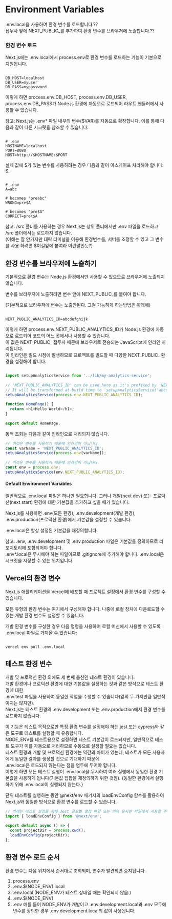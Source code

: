 # Environment Variables  
.env.local을 사용하여 환경 변수를 로드합니다.??  
접두사 앞에 NEXT_PUBLIC_를 추가하여 환경 변수를 브라우저에 노출합니다.??  

### 환경 변수 로드
Next.js에는 .env.local에서 process.env로 환경 변수를 로드하는 기능이 기본으로 지원됩니다.  
```.Terminal

DB_HOST=localhost
DB_USER=myuser
DB_PASS=mypassword

```  

이렇게 하면 process.env.DB_HOST, process.env.DB_USER, process.env.DB_PASS가 Node.js 환경에 자동으로 로드되어 라우트 핸들러에서 사용할 수 있습니다.   

  
  
참고: Next.js는 .env* 파일 내부의 변수($VAR)를 자동으로 확장합니다. 이를 통해 다음과 같이 다른 시크릿을 참조할 수 있습니다:  
```.Terminal

# .env
HOSTNAME=localhost
PORT=8080
HOST=http://$HOSTNAME:$PORT
```  
실제 값에 $가 있는 변수를 사용하려는 경우 다음과 같이 이스케이프 처리해야 합니다: \$.   

```.Terminal

# .env
A=abc
 
# becomes "preabc"
WRONG=pre$A
 
# becomes "pre$A"
CORRECT=pre\$A
```  
참고: /src 폴더를 사용하는 경우 Next.js는 상위 폴더에서만 .env 파일을 로드하고 /src 폴더에서는 로드하지 않습니다.  
(이해는 잘 안가지만 대략 터미널을 이용해 환경변수를, 서버를 조정할 수 있고 그 변수를 사용 하려면 $이걸앞에 붙여라 이런말인듯?)  
## 환경 변수를 브라우저에 노출하기
기본적으로 환경 변수는 Node.js 환경에서만 사용할 수 있으므로 브라우저에 노출되지 않습니다.

변수를 브라우저에 노출하려면 변수 앞에 NEXT_PUBLIC_를 붙여야 합니다. 

(기본적으로 브라우저에 변수는 노출안된다. 그걸 가능하게 하는방법은 아래에)

```.Terminal

NEXT_PUBLIC_ANALYTICS_ID=abcdefghijk
```  
이렇게 하면 process.env.NEXT_PUBLIC_ANALYTICS_ID가 Node.js 환경에 자동으로 로드되어 코드의 어느 곳에서나 사용할 수 있습니다.  
이 값은 NEXT_PUBLIC_ 접두사 때문에 브라우저로 전송되는 JavaScript에 인라인 처리됩니다.  
이 인라인은 빌드 시점에 발생하므로 프로젝트를 빌드할 때 다양한 NEXT_PUBLIC_ 환경을 설정해야 합니다.  
```pages/index.js

import setupAnalyticsService from '../lib/my-analytics-service';
 
// 'NEXT_PUBLIC_ANALYTICS_ID' can be used here as it's prefixed by 'NEXT_PUBLIC_'.
// It will be transformed at build time to `setupAnalyticsService('abcdefghijk')`.
setupAnalyticsService(process.env.NEXT_PUBLIC_ANALYTICS_ID);
 
function HomePage() {
  return <h1>Hello World</h1>;
}  
 
export default HomePage;
```  
동적 조회는 다음과 같이 인라인으로 처리되지 않습니다.  
```.js
// 이것은 변수를 사용하기 때문에 인라인이 아닙니다.
const varName = 'NEXT_PUBLIC_ANALYTICS_ID';
setupAnalyticsService(process.env[varName]);
 
// 이것은 변수를 사용하기 때문에 인라인이 아닙니다.  
const env = process.env;
setupAnalyticsService(env.NEXT_PUBLIC_ANALYTICS_ID);
```  
#### Default Environment Variables  
일반적으로 .env.local 파일은 하나만 필요합니다. 그러나 개발(next dev) 또는 프로덕션(next start) 환경에 대한 기본값을 추가하고 싶을 때가 있습니다.  

Next.js를 사용하면 .env(모든 환경), .env.development(개발 환경), .env.production(프로덕션 환경)에서 기본값을 설정할 수 있습니다.  

.env.local은 항상 설정된 기본값을 재정의합니다.  

참고: .env, .env.development 및 .env.production 파일은 기본값을 정의하므로 리포지토리에 포함되어야 합니다.  
.env*.local은 무시해야 하는 파일이므로 .gitignore에 추가해야 합니다. .env.local은 시크릿을 저장할 수 있는 위치입니다.  
## Vercel의 환경 변수
Next.js 애플리케이션을 Vercel에 배포할 때 프로젝트 설정에서 환경 변수를 구성할 수 있습니다.  

모든 유형의 환경 변수는 여기에서 구성해야 합니다. 나중에 로컬 장치에 다운로드할 수 있는 개발 환경 변수도 설정할 수 있습니다.  

개발 환경 변수를 구성한 경우 다음 명령을 사용하여 로컬 머신에서 사용할 수 있도록 .env.local 파일로 가져올 수 있습니다:  
```.Terminal

vercel env pull .env.local
```  
## 테스트 환경 변수
개발 및 프로덕션 환경 외에도 세 번째 옵션인 테스트 환경이 있습니다.   
개발 환경이나 프로덕션 환경에 대한 기본값을 설정하는 것과 같은 방식으로 테스트 환경에 대한  
.env.test 파일을 사용하여 동일한 작업을 수행할 수 있습니다(앞의 두 가지만큼 일반적이지는 않지만).  
Next.js는 테스트 환경의 .env.development 또는 .env.production에서 환경 변수를 로드하지 않습니다.   
  
  
이 기능은 테스트 목적으로만 특정 환경 변수를 설정해야 하는 jest 또는 cypress와 같은 도구로 테스트를 실행할 때 유용합니다.  
NODE_ENV를 테스트용으로 설정하면 테스트 기본값이 로드되지만, 일반적으로 테스트 도구가 이를 자동으로 처리하므로 수동으로 설정할 필요는 없습니다.  
테스트 환경과 개발 및 프로덕션 환경에는 약간의 차이가 있는데, 테스트가 모든 사용자에게 동일한 결과를 생성할 것으로 기대하기 때문에  
.env.local은 로드되지 않는다는 점을 염두에 두어야 합니다.  
이렇게 하면 모든 테스트 실행이 .env.local을 무시하여 여러 실행에서 동일한 환경 기본값을 사용하게 됩니다(기본값 집합을 재정의하기 위한 것임).
{동일한 환경에서 실행하기 위해 .env.local이 실행되지 않는다.}
  
단위 테스트를 실행하는 동안 @next/env 패키지의 loadEnvConfig 함수를 활용하여 Next.js와 동일한 방식으로 환경 변수를 로드할 수 있습니다.  
```.js
// 아래는 테스트 설정을 위해 Jest 글로벌 설정 파일 또는 이와 유사한 파일에서 사용할 수 있습니다.
import { loadEnvConfig } from '@next/env';
 
export default async () => {
  const projectDir = process.cwd();
  loadEnvConfig(projectDir);
};
```  
## 환경 변수 로드 순서
환경 변수는 다음 위치에서 순서대로 조회되며, 변수가 발견되면 중지됩니다.

1. process.env
2. .env.$(NODE_ENV).local
3. .env.local (NODE_ENV가 테스트 상태일 때는 확인되지 않음.)
4. .env.$(NODE_ENV)
5. .env
예를 들어 NODE_ENV가 개발이고 .env.development.local과 .env 모두에 변수를 정의한 경우 .env.development.local의 값이 사용됩니다.

